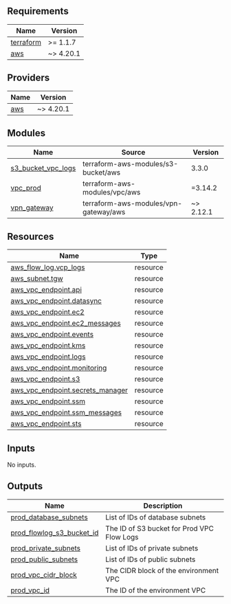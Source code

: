 <!-- BEGINNING OF PRE-COMMIT-TERRAFORM DOCS HOOK -->
## Requirements

| Name | Version |
|------|---------|
| <a name="requirement_terraform"></a> [terraform](#requirement\_terraform) | >= 1.1.7 |
| <a name="requirement_aws"></a> [aws](#requirement\_aws) | ~> 4.20.1 |

## Providers

| Name | Version |
|------|---------|
| <a name="provider_aws"></a> [aws](#provider\_aws) | ~> 4.20.1 |

## Modules

| Name | Source | Version |
|------|--------|---------|
| <a name="module_s3_bucket_vpc_logs"></a> [s3\_bucket\_vpc\_logs](#module\_s3\_bucket\_vpc\_logs) | terraform-aws-modules/s3-bucket/aws | 3.3.0 |
| <a name="module_vpc_prod"></a> [vpc\_prod](#module\_vpc\_prod) | terraform-aws-modules/vpc/aws | =3.14.2 |
| <a name="module_vpn_gateway"></a> [vpn\_gateway](#module\_vpn\_gateway) | terraform-aws-modules/vpn-gateway/aws | ~> 2.12.1 |

## Resources

| Name | Type |
|------|------|
| [aws_flow_log.vcp_logs](https://registry.terraform.io/providers/hashicorp/aws/latest/docs/resources/flow_log) | resource |
| [aws_subnet.tgw](https://registry.terraform.io/providers/hashicorp/aws/latest/docs/resources/subnet) | resource |
| [aws_vpc_endpoint.api](https://registry.terraform.io/providers/hashicorp/aws/latest/docs/resources/vpc_endpoint) | resource |
| [aws_vpc_endpoint.datasync](https://registry.terraform.io/providers/hashicorp/aws/latest/docs/resources/vpc_endpoint) | resource |
| [aws_vpc_endpoint.ec2](https://registry.terraform.io/providers/hashicorp/aws/latest/docs/resources/vpc_endpoint) | resource |
| [aws_vpc_endpoint.ec2_messages](https://registry.terraform.io/providers/hashicorp/aws/latest/docs/resources/vpc_endpoint) | resource |
| [aws_vpc_endpoint.events](https://registry.terraform.io/providers/hashicorp/aws/latest/docs/resources/vpc_endpoint) | resource |
| [aws_vpc_endpoint.kms](https://registry.terraform.io/providers/hashicorp/aws/latest/docs/resources/vpc_endpoint) | resource |
| [aws_vpc_endpoint.logs](https://registry.terraform.io/providers/hashicorp/aws/latest/docs/resources/vpc_endpoint) | resource |
| [aws_vpc_endpoint.monitoring](https://registry.terraform.io/providers/hashicorp/aws/latest/docs/resources/vpc_endpoint) | resource |
| [aws_vpc_endpoint.s3](https://registry.terraform.io/providers/hashicorp/aws/latest/docs/resources/vpc_endpoint) | resource |
| [aws_vpc_endpoint.secrets_manager](https://registry.terraform.io/providers/hashicorp/aws/latest/docs/resources/vpc_endpoint) | resource |
| [aws_vpc_endpoint.ssm](https://registry.terraform.io/providers/hashicorp/aws/latest/docs/resources/vpc_endpoint) | resource |
| [aws_vpc_endpoint.ssm_messages](https://registry.terraform.io/providers/hashicorp/aws/latest/docs/resources/vpc_endpoint) | resource |
| [aws_vpc_endpoint.sts](https://registry.terraform.io/providers/hashicorp/aws/latest/docs/resources/vpc_endpoint) | resource |

## Inputs

No inputs.

## Outputs

| Name | Description |
|------|-------------|
| <a name="output_prod_database_subnets"></a> [prod\_database\_subnets](#output\_prod\_database\_subnets) | List of IDs of database subnets |
| <a name="output_prod_flowlog_s3_bucket_id"></a> [prod\_flowlog\_s3\_bucket\_id](#output\_prod\_flowlog\_s3\_bucket\_id) | The ID of S3 bucket for Prod VPC Flow Logs |
| <a name="output_prod_private_subnets"></a> [prod\_private\_subnets](#output\_prod\_private\_subnets) | List of IDs of private subnets |
| <a name="output_prod_public_subnets"></a> [prod\_public\_subnets](#output\_prod\_public\_subnets) | List of IDs of public subnets |
| <a name="output_prod_vpc_cidr_block"></a> [prod\_vpc\_cidr\_block](#output\_prod\_vpc\_cidr\_block) | The CIDR block of the environment VPC |
| <a name="output_prod_vpc_id"></a> [prod\_vpc\_id](#output\_prod\_vpc\_id) | The ID of the environment VPC |
<!-- END OF PRE-COMMIT-TERRAFORM DOCS HOOK -->